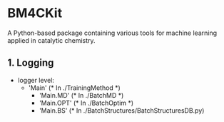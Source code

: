 # BM4CKit
A Python-based package containing various tools for machine learning applied in catalytic chemistry.

## 1. Logging
* logger level: 
  * 'Main'  (* In ./TrainingMethod *)
    * 'Main.MD'  (* In ./BatchMD *)
    * 'Main.OPT'  (* In ./BatchOptim *)
    * 'Main.BS' (* In ./BatchStructures/BatchStructuresDB.py)
